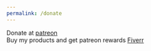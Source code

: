 ```yaml
---
permalink: /donate
---
```

Donate at [patreon](https://www.patreon.com/erlandyt) \
Buy my products and get patreon rewards [Fiverr](https://www.fiverr.com/erland_yt_studi)
